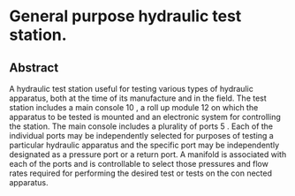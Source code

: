 # General purpose hydraulic test station.

## Abstract
A hydraulic test station useful for testing various types of hydraulic apparatus, both at the time of its manufacture and in the field. The test station includes a main console 10 , a roll up module 12 on which the apparatus to be tested is mounted and an electronic system for controlling the station. The main console includes a plurality of ports 5 . Each of the individual ports may be independently selected for purposes of testing a particular hydraulic apparatus and the specific port may be independently designated as a pressure port or a return port. A manifold is associated with each of the ports and is controllable to select those pressures and flow rates required for performing the desired test or tests on the con nected apparatus.